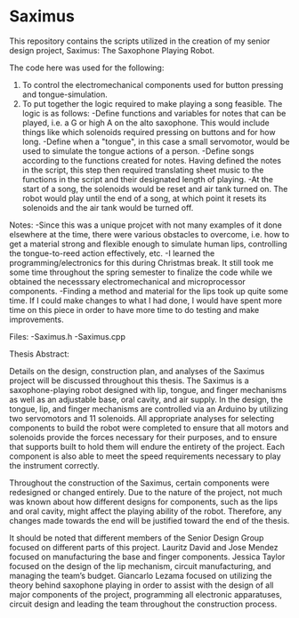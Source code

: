 # Saximus

This repository contains the scripts utilized in the creation of my senior design project, Saximus: The Saxophone Playing Robot.

The code here was used for the following:
1. To control the electromechanical components used for button pressing and tongue-simulation.
2. To put together the logic required to make playing a song feasible. The logic is as follows:
-Define functions and variables for notes that can be played, i.e. a G or high A on the alto saxophone. This would include things like which solenoids required pressing on buttons and for how long.
-Define when a "tongue", in this case a small servomotor, would be used to simulate the tongue actions of a person.
-Define songs according to the functions created for notes. Having defined the notes in the script, this step then required translating sheet music to the functions in the script and their designated length of playing. 
-At the start of a song, the solenoids would be reset and air tank turned on. The robot would play until the end of a song, at which point it resets its solenoids and the air tank would be turned off.

Notes:
-Since this was a unique projcet with not many examples of it done elsewhere at the time, there were various obstacles to overcome, i.e. how to get a material strong and flexible enough to simulate human lips, controlling the tongue-to-reed action effectively, etc. 
-I learned the programming/electronics for this during Christmas break. It still took me some time throughout the spring semester to finalize the code while we obtained the necesssary electromechanical and microprocessor components. 
-Finding a method and material for the lips took up quite some time. If I could make changes to what I had done, I would have spent more time on this piece in order to have more time to do testing and make improvements. 

Files:
-Saximus.h
-Saximus.cpp

Thesis Abstract: 

Details on the design, construction plan, and analyses of the Saximus project will be discussed throughout this thesis. The Saximus is a saxophone-playing robot designed with lip, tongue, and finger mechanisms as well as an adjustable base, oral cavity, and air supply. In the design, the tongue, lip, and finger mechanisms are controlled via an Arduino by utilizing two servomotors and 11 solenoids. All appropriate analyses for selecting components to build the robot were completed to ensure that all motors and solenoids provide the forces necessary for their purposes, and to ensure that supports built to hold them will endure the entirety of the project. Each component is also able to meet the speed requirements necessary to play the instrument correctly. 

Throughout the construction of the Saximus, certain components were redesigned or changed entirely. Due to the nature of the project, not much was known about how different designs for components, such as the lips and oral cavity, might affect the playing ability of the robot. Therefore, any changes made towards the end will be justified toward the end of the thesis. 

It should be noted that different members of the Senior Design Group focused on different parts of this project. Lauritz David and Jose Mendez focused on manufacturing the base and finger components. Jessica Taylor focused on the design of the lip mechanism, circuit manufacturing, and managing the team’s budget. Giancarlo Lezama focused on utilizing the theory behind saxophone playing in order to assist with the design of all major components of the project, programming all electronic apparatuses, circuit design and leading the team throughout the construction process.

